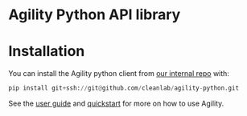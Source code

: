 # Agility Python API library

# Installation

You can install the Agility python client from [our internal repo](https://github.com/cleanlab/agility-python) with:

```python
pip install git+ssh://git@github.com/cleanlab/agility-python.git
```

See the [user guide](https://www.notion.so/cleanlab/Agility-User-Guide-11ec7fee85be80669ed2f052cd786bac) and [quickstart](https://github.com/cleanlab/sandbox-cleanlab-studio/blob/main/agility_quickstart.ipynb) for more on how to use Agility.
